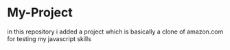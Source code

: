 # My-Project
in this repository i added a project which is basically a clone of amazon.com for testing my javascript skills 
